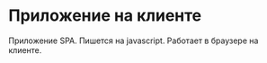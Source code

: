 
Приложение на клиенте
=====================

Приложение SPA. Пишется на javascript. Работает в браузере на клиенте.

 